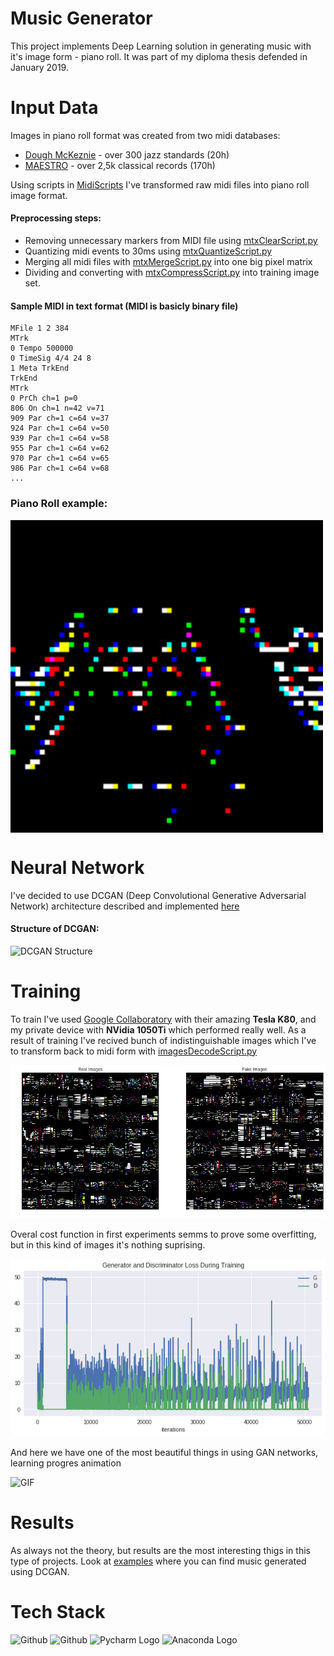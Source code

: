 # Music Generator
This project implements Deep Learning solution in generating music with it's image form - piano roll.
It was part of my diploma thesis defended in January 2019.
# Input Data
Images in piano roll format was created from two midi databases:
- [Dough McKeznie](https://bushgrafts.com/midi/) - over 300 jazz standards (20h)
- [MAESTRO](https://magenta.tensorflow.org/datasets/maestro#dataset) - over 2,5k classical records (170h)

Using scripts in [MidiScripts](https://github.com/SaxMan96/Music-Generator/tree/master/MidiScripts) I've transformed raw midi files into piano roll image format. 
#### Preprocessing steps:

- Removing unnecessary markers from MIDI file using [mtxClearScript.py](https://github.com/SaxMan96/Music-Generator/blob/master/MidiScripts/mtxClearScript.py)
- Quantizing midi events to 30ms using [mtxQuantizeScript.py](https://github.com/SaxMan96/Music-Generator/blob/master/MidiScripts/mtxQuantizeScript.py)
- Merging all midi files with [mtxMergeScript.py](https://github.com/SaxMan96/Music-Generator/blob/master/MidiScripts/mtxMergeScript.py) into one big pixel matrix 
- Dividing and converting with [mtxCompressScript.py](https://github.com/SaxMan96/Music-Generator/blob/master/MidiScripts/mtxCompressScript.py) into training image set.

#### Sample MIDI in text format (MIDI is basicly binary file)
```
MFile 1 2 384
MTrk
0 Tempo 500000
0 TimeSig 4/4 24 8
1 Meta TrkEnd
TrkEnd
MTrk
0 PrCh ch=1 p=0
806 On ch=1 n=42 v=71
909 Par ch=1 c=64 v=37
924 Par ch=1 c=64 v=50
939 Par ch=1 c=64 v=58
955 Par ch=1 c=64 v=62
970 Par ch=1 c=64 v=65
986 Par ch=1 c=64 v=68
...
```
### Piano Roll example:
<img src="https://raw.githubusercontent.com/SaxMan96/Music-Generator/master/images/img.png?token=AQ9tTYisSGQLtBd-wC1vXO8bEgenRsebks5cgXUcwA%3D%3D" width="500" align="middle" title="Input Imagee">

# Neural Network
I've decided to use DCGAN (Deep Convolutional Generative Adversarial Network) architecture described and implemented [here](https://pytorch.org/tutorials/beginner/dcgan_faces_tutorial.html) 
#### Structure of DCGAN:
<img src="https://camo.qiitausercontent.com/d20575271ed262c2d75d8deed30f1f84809be141/68747470733a2f2f71696974612d696d6167652d73746f72652e73332e616d617a6f6e6177732e636f6d2f302f36343333342f64336566623363342d386130632d653438642d373239382d3538303834393461326266342e706e67"  width="500" title="DCGAN Structure">

# Training
To train I've used [Google Collaboratory](colab.research.google.com) with their amazing **Tesla K80**, and my private device with **NVidia 1050Ti** which performed really well.
As a result of training I've recived bunch of indistinguishable images which I've to transform back to midi form with [imagesDecodeScript.py](https://github.com/SaxMan96/Music-Generator/blob/master/MidiScripts/imagesDecodeScript.py)

![Fake vs Real](https://raw.githubusercontent.com/SaxMan96/Music-Generator/master/images/Fake%20vs%20Real.png?token=AQ9tTS3Gwu_EG1oyGgVLGJGHY8E0xcTHks5cgXvbwA%3D%3D)

Overal cost function in first experiments semms to prove some overfitting, but in this kind of images it's nothing suprising.

![Cost Function](https://raw.githubusercontent.com/SaxMan96/Music-Generator/master/images/G%26D%20Loss.png?token=AQ9tTWjsbX7O7GxkGVsMZuVQeG2GQYMWks5cgXxcwA%3D%3D)

And here we have one of the most beautiful things in using GAN networks, learning progres animation


![GIF](https://github.com/SaxMan96/Music-Generator/blob/master/images/gif_short.gif?raw=true)

# Results

As always not the theory, but results are the most interesting thigs in this type of projects. 
Look at [examples](https://github.com/SaxMan96/Music-Generator/tree/master/QtApp/Executable/music) where you can find music generated using DCGAN. 

# Tech Stack

<img src="https://www.python.org/static/community_logos/python-logo-master-v3-TM.png"  width="256" title="Github">

<img src="https://s3-ap-south-1.amazonaws.com/av-blog-media/wp-content/uploads/2018/12/PyTorch-logo.jpg"  width="256"  title="Github">

<img src="https://www.fullstackpython.com/img/logos/pycharm.jpg"  width="256" title="Pycharm Logo">

<img src="https://upload.wikimedia.org/wikipedia/en/c/cd/Anaconda_Logo.png"  width="256" title="Anaconda Logo">

